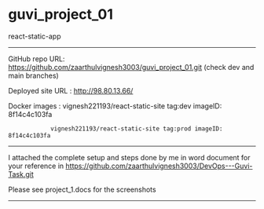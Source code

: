 # guvi_project_01
react-static-app
**********************************************************************************************************

GitHub repo URL: https://github.com/zaarthulvignesh3003/guvi_project_01.git    (check dev and main branches)

Deployed site URL : http://98.80.13.66/

Docker images : vignesh221193/react-static-site tag:dev imageID: 8f14c4c103fa

                vignesh221193/react-static-site tag:prod imageID: 8f14c4c103fa


*********************************************************************************************************

I attached the complete setup and steps done by me in word document for your reference in https://github.com/zaarthulvignesh3003/DevOps---Guvi-Task.git

Please see project_1.docs for the screenshots



************************************************************************************************************
